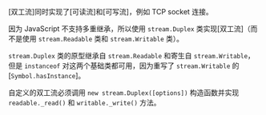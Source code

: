 
[双工流]同时实现了[可读流]和[可写流]，例如 TCP socket 连接。

因为 JavaScript 不支持多重继承，所以使用 `stream.Duplex` 类实现[双工流]（而不是使用 `stream.Readable` 类和 `stream.Writable` 类）。

`stream.Duplex` 类的原型继承自 `stream.Readable` 和寄生自 `stream.Writable`，但是 `instanceof` 对这两个基础类都可用，因为重写了 `stream.Writable` 的 [`Symbol.hasInstance`]。

自定义的双工流必须调用 `new stream.Duplex([options])` 构造函数并实现 `readable._read()` 和 `writable._write()` 方法。
